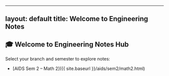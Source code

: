 
---
layout: default
title: Welcome to Engineering Notes
---

## 🎓 Welcome to Engineering Notes Hub

Select your branch and semester to explore notes:

- [AIDS Sem 2 – Math 2]({{ site.baseurl }}/aids/sem2/math2.html)
